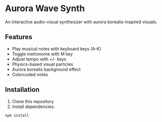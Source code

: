 # Aurora Wave Synth

An interactive audio-visual synthesizer with aurora borealis-inspired visuals.

## Features
- Play musical notes with keyboard keys (A-K)
- Toggle metronome with M key
- Adjust tempo with +/- keys
- Physics-based visual particles
- Aurora borealis background effect
- Colorcoded notes

## Installation
1. Clone this repository
2. Install dependencies:
```bash
npm install